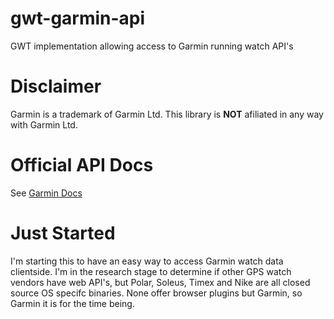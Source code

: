 gwt-garmin-api
==============

GWT implementation allowing access to Garmin running watch API's

Disclaimer
==========

Garmin is a trademark of Garmin Ltd. This library is **NOT** afiliated in any way with Garmin Ltd.

Official API Docs
=================
See [Garmin Docs](http://developer.garmin.com/web/communicator-api/documentation/)


Just Started
============

I'm starting this to have an easy way to access Garmin watch data clientside. I'm in the research stage to determine if other GPS watch vendors have web API's, but Polar, Soleus, Timex and Nike are all closed source OS specifc binaries. None offer browser plugins but Garmin, so Garmin it is for the time being.
